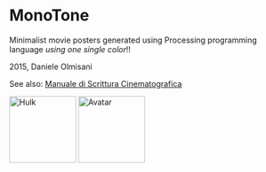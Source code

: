 # MonoTone
Minimalist movie posters generated using Processing programming language *using one single color*!!

2015, Daniele Olmisani

See also: [Manuale di Scrittura Cinematografica](https://github.com/mad4j/processing-movies/blob/master/manuale-di-programmazione-cinematografica/README.md)

<img src="https://github.com/mad4j/processing-movies/blob/master/mono-tone/hulk/hulk.png" width="120px" title="Hulk">
<img src="https://github.com/mad4j/processing-movies/blob/master/mono-tone/avatar/avatar.png" width="120px" title="Avatar">

